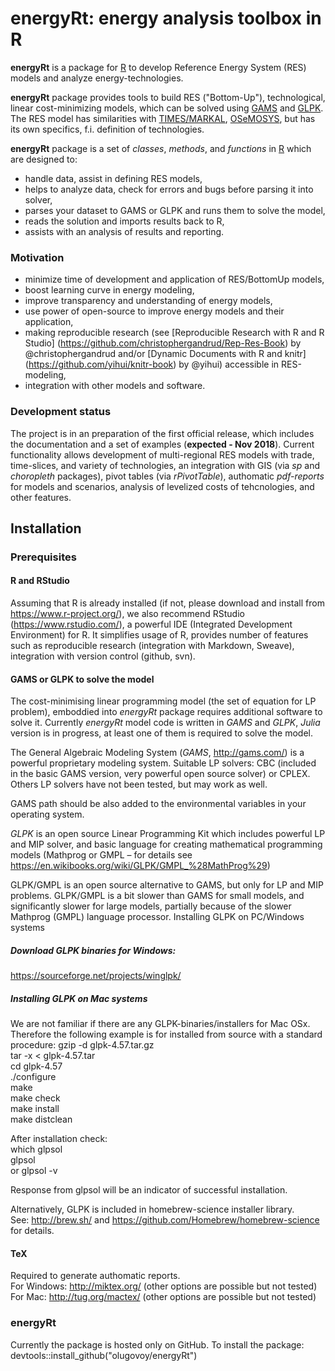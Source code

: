 # energyRt: energy analysis toolbox in R

**energyRt** is a package for [R](https://www.r-project.org/) to develop Reference Energy System (RES) models and analyze energy-technologies.

**energyRt** package provides tools to build RES ("Bottom-Up"), technological, linear cost-minimizing models, which can be solved using [GAMS](http://www.gams.com/) and [GLPK](https://www.gnu.org/software/glpk/). The RES model has similarities with [TIMES/MARKAL](http://iea-etsap.org/web/tools.asp), [OSeMOSYS](http://www.osemosys.org/), but has its own specifics, f.i. definition of technologies. 

**energyRt** package is a set of _classes_, _methods_, and _functions_ in [R](https://www.r-project.org/) which are designed to:  
- handle data, assist in defining RES models,  
- helps to analyze data, check for errors and bugs before parsing it into solver,  
- parses your dataset to GAMS or GLPK and runs them to solve the model,  
- reads the solution and imports results back to R,  
- assists with an analysis of results and reporting. 

### Motivation

- minimize time of development and application of RES/BottomUp models,
- boost learning curve in energy modeling, 
- improve transparency and understanding of energy models,
- use power of open-source to improve energy models and their application,
- making reproducible research (see [Reproducible Research with R and R Studio] (https://github.com/christophergandrud/Rep-Res-Book) by @christophergandrud and/or [Dynamic Documents with R and knitr] (https://github.com/yihui/knitr-book) by @yihui) accessible in RES-modeling,
- integration with other models and software.

### Development status

The project is in an preparation of the first official release, which includes the documentation and a set of examples (**expected - Nov 2018**). Current functionality allows development of multi-regional RES models with trade, time-slices, and variety of technologies, an integration with GIS (via _sp_ and _choropleth_ packages), pivot tables (via _rPivotTable_), authomatic _pdf-reports_ for models and scenarios, analysis of levelized costs of tehcnologies, and other features.

## Installation

### Prerequisites
   
#### R and RStudio
Assuming that R is already installed (if not, please download and install from https://www.r-project.org/), we also recommend RStudio (https://www.rstudio.com/), a powerful IDE (Integrated Development Environment) for R. It simplifies usage of R, provides number of features such as reproducible research (integration with Markdown, Sweave), integration with  version control (github, svn).  

#### GAMS or GLPK to solve the model   
The cost-minimising linear programming model (the set of equation for LP problem), emboddied into *energyRt* package requires additional software to solve it. Currently *energyRt* model code  is written in *GAMS* and *GLPK*, *Julia* version is in progress, at least one of them is required to solve the model.

The General Algebraic Modeling System (*GAMS*, http://gams.com/) is a powerful proprietary modeling system. Suitable LP solvers: CBC (included in the basic GAMS version, very powerful open source solver) or CPLEX. Others LP solvers have not been tested, but may work as well.

GAMS path should be also added to the environmental variables in your operating system.  

*GLPK* is an open source Linear Programming Kit which includes powerful LP and MIP solver, and basic language for creating mathematical programming models (Mathprog or GMPL – for details see https://en.wikibooks.org/wiki/GLPK/GMPL_%28MathProg%29) 

GLPK/GMPL is an open source alternative to GAMS, but only for LP and MIP problems. GLPK/GMPL is a bit slower than GAMS for small models, and significantly slower for large models, partially because of the slower Mathprog (GMPL) language processor.
Installing GLPK on PC/Windows systems
##### Download GLPK binaries for Windows:
https://sourceforge.net/projects/winglpk/


##### Installing GLPK on Mac systems
We are not familiar if there are any GLPK-binaries/installers for Mac OSx. Therefore the following example is for installed from source with a standard procedure:
gzip -d glpk-4.57.tar.gz   
tar -x < glpk-4.57.tar   
cd glpk-4.57   
./configure   
make   
make check   
make install   
make distclean   
   
After installation check:    
which glpsol   
glpsol   
or glpsol -v   

Response from glpsol will be an indicator of successful installation.   

Alternatively, GLPK is included in homebrew-science installer library.   
See: http://brew.sh/ and https://github.com/Homebrew/homebrew-science for details.  

#### TeX   
Required to generate authomatic reports.  
For Windows: http://miktex.org/ (other options are possible but not tested)   
For Mac: http://tug.org/mactex/ (other options are possible but not tested)   

### energyRt
Currently the package is hosted only on GitHub. To install the package:   
devtools::install_github("olugovoy/energyRt")   

